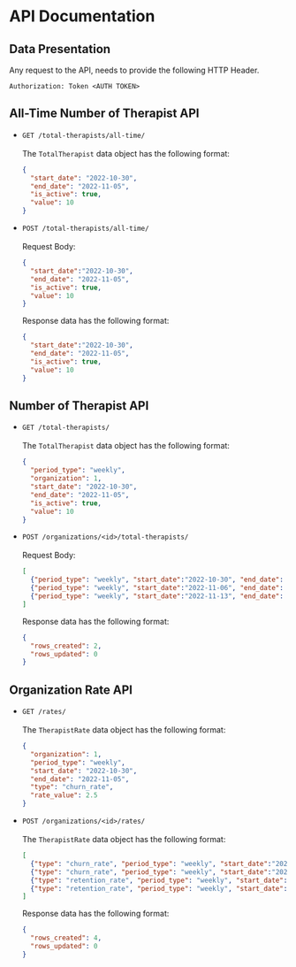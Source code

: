 # API Documentation

## Data Presentation
Any request to the API, needs to provide the following HTTP Header.

```
Authorization: Token <AUTH TOKEN>
```

## All-Time Number of Therapist API
- `GET /total-therapists/all-time/`
  <br/><br/>The `TotalTherapist` data object has the following format:
  ```json
  {
    "start_date": "2022-10-30",
    "end_date": "2022-11-05",
    "is_active": true,
    "value": 10
  }
  ```
- `POST /total-therapists/all-time/`
  <br/><br/>Request Body:

  ```json
  {
    "start_date":"2022-10-30",
    "end_date": "2022-11-05",
    "is_active": true,
    "value": 10
  }
  ```

  Response data has the following format:
  ```json
  {
    "start_date":"2022-10-30",
    "end_date": "2022-11-05",
    "is_active": true,
    "value": 10
  }
  ```

## Number of Therapist API
- `GET /total-therapists/`
  <br/><br/>The `TotalTherapist` data object has the following format:
  ```json
  {
    "period_type": "weekly",
    "organization": 1,
    "start_date": "2022-10-30",
    "end_date": "2022-11-05",
    "is_active": true,
    "value": 10
  }
  ```
- `POST /organizations/<id>/total-therapists/`
  <br/><br/>Request Body:

  ```json
  [
    {"period_type": "weekly", "start_date":"2022-10-30", "end_date": "2022-11-05", "is_active": true, "value": 10},
    {"period_type": "weekly", "start_date":"2022-11-06", "end_date": "2022-11-12", "is_active": false, "value": 11},
    {"period_type": "weekly", "start_date":"2022-11-13", "end_date": "2018-11-19", "is_active": true, "value": 29}
  ]
  ```

  Response data has the following format:
  ```json
  {
    "rows_created": 2,
    "rows_updated": 0
  }
  ```


## Organization Rate API
- `GET /rates/`
  <br/><br/>The `TherapistRate` data object has the following format:
  ```json
  {
    "organization": 1,
    "period_type": "weekly",
    "start_date": "2022-10-30",
    "end_date": "2022-11-05",
    "type": "churn_rate",
    "rate_value": 2.5
  }
  ```
- `POST /organizations/<id>/rates/`
  <br/><br/>The `TherapistRate` data object has the following format:
  ```json
  [
    {"type": "churn_rate", "period_type": "weekly", "start_date":"2022-10-30", "end_date": "2022-11-05", "rate_value": 1.5},
    {"type": "churn_rate", "period_type": "weekly", "start_date":"2022-11-06", "end_date": "2022-11-12", "rate_value": 2.5},
    {"type": "retention_rate", "period_type": "weekly", "start_date":"2022-10-30", "end_date": "2022-11-05", "rate_value": 3.5},
    {"type": "retention_rate", "period_type": "weekly", "start_date":"2022-11-06", "end_date": "2022-11-12", "rate_value": 1.7}
  ]
  ```

  Response data has the following format:
  ```json
  {
    "rows_created": 4,
    "rows_updated": 0
  }
  ```
